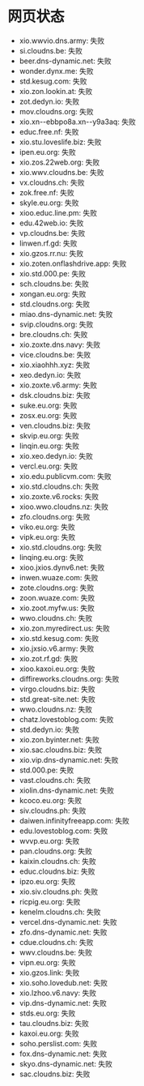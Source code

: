 # 网页状态
- xio.wwvio.dns.army: 失败
- si.cloudns.be: 失败
- beer.dns-dynamic.net: 失败
- wonder.dynx.me: 失败
- std.kesug.com: 失败
- xio.zon.lookin.at: 失败
- zot.dedyn.io: 失败
- mov.cloudns.org: 失败
- xio.xn--ebbpo8a.xn--y9a3aq: 失败
- educ.free.nf: 失败
- xio.stu.loveslife.biz: 失败
- ipen.eu.org: 失败
- xio.zos.22web.org: 失败
- xio.wwv.cloudns.be: 失败
- vx.cloudns.ch: 失败
- zok.free.nf: 失败
- skyle.eu.org: 失败
- xioo.educ.line.pm: 失败
- edu.42web.io: 失败
- vp.cloudns.be: 失败
- linwen.rf.gd: 失败
- xio.gzos.rr.nu: 失败
- xio.zoten.onflashdrive.app: 失败
- xio.std.000.pe: 失败
- sch.cloudns.be: 失败
- xongan.eu.org: 失败
- std.cloudns.org: 失败
- miao.dns-dynamic.net: 失败
- svip.cloudns.org: 失败
- bre.cloudns.ch: 失败
- xio.zoxte.dns.navy: 失败
- vice.cloudns.be: 失败
- xio.xiaohhh.xyz: 失败
- xeo.dedyn.io: 失败
- xio.zoxte.v6.army: 失败
- dsk.cloudns.biz: 失败
- suke.eu.org: 失败
- zosx.eu.org: 失败
- ven.cloudns.biz: 失败
- skvip.eu.org: 失败
- linqin.eu.org: 失败
- xio.xeo.dedyn.io: 失败
- vercl.eu.org: 失败
- xio.edu.publicvm.com: 失败
- xio.std.cloudns.ch: 失败
- xio.zoxte.v6.rocks: 失败
- xioo.wwo.cloudns.nz: 失败
- zfo.cloudns.org: 失败
- viko.eu.org: 失败
- vipk.eu.org: 失败
- xio.std.cloudns.org: 失败
- linqing.eu.org: 失败
- xioo.jxios.dynv6.net: 失败
- inwen.wuaze.com: 失败
- zote.cloudns.org: 失败
- zoon.wuaze.com: 失败
- xio.zoot.myfw.us: 失败
- wwo.cloudns.ch: 失败
- xio.zon.myredirect.us: 失败
- xio.std.kesug.com: 失败
- xio.jxsio.v6.army: 失败
- xio.zot.rf.gd: 失败
- xioo.kaxoi.eu.org: 失败
- diffireworks.cloudns.org: 失败
- virgo.cloudns.biz: 失败
- std.great-site.net: 失败
- wwo.cloudns.nz: 失败
- chatz.lovestoblog.com: 失败
- std.dedyn.io: 失败
- xio.zon.byinter.net: 失败
- xio.sac.cloudns.biz: 失败
- xio.vip.dns-dynamic.net: 失败
- std.000.pe: 失败
- vast.cloudns.ch: 失败
- xiolin.dns-dynamic.net: 失败
- kcoco.eu.org: 失败
- siv.cloudns.ph: 失败
- daiwen.infinityfreeapp.com: 失败
- edu.lovestoblog.com: 失败
- wvvp.eu.org: 失败
- pan.cloudns.org: 失败
- kaixin.cloudns.ch: 失败
- educ.cloudns.biz: 失败
- ipzo.eu.org: 失败
- xio.siv.cloudns.ph: 失败
- ricpig.eu.org: 失败
- kenelm.cloudns.ch: 失败
- vercel.dns-dynamic.net: 失败
- zfo.dns-dynamic.net: 失败
- cdue.cloudns.ch: 失败
- wwv.cloudns.be: 失败
- vipn.eu.org: 失败
- xio.gzos.link: 失败
- xio.soho.lovedub.net: 失败
- xio.lzhoo.v6.navy: 失败
- vip.dns-dynamic.net: 失败
- stds.eu.org: 失败
- tau.cloudns.biz: 失败
- kaxoi.eu.org: 失败
- soho.perslist.com: 失败
- fox.dns-dynamic.net: 失败
- skyo.dns-dynamic.net: 失败
- sac.cloudns.biz: 失败
